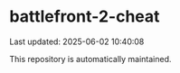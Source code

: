 # battlefront-2-cheat

Last updated: 2025-06-02 10:40:08

This repository is automatically maintained.

